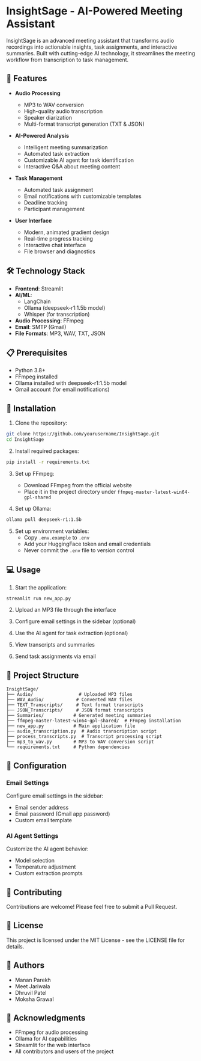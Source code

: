 # InsightSage - AI-Powered Meeting Assistant

InsightSage is an advanced meeting assistant that transforms audio recordings into actionable insights, task assignments, and interactive summaries. Built with cutting-edge AI technology, it streamlines the meeting workflow from transcription to task management.

## 🌟 Features

- **Audio Processing**
  - MP3 to WAV conversion
  - High-quality audio transcription
  - Speaker diarization
  - Multi-format transcript generation (TXT & JSON)

- **AI-Powered Analysis**
  - Intelligent meeting summarization
  - Automated task extraction
  - Customizable AI agent for task identification
  - Interactive Q&A about meeting content

- **Task Management**
  - Automated task assignment
  - Email notifications with customizable templates
  - Deadline tracking
  - Participant management

- **User Interface**
  - Modern, animated gradient design
  - Real-time progress tracking
  - Interactive chat interface
  - File browser and diagnostics

## 🛠️ Technology Stack

- **Frontend**: Streamlit
- **AI/ML**: 
  - LangChain
  - Ollama (deepseek-r1:1.5b model)
  - Whisper (for transcription)
- **Audio Processing**: FFmpeg
- **Email**: SMTP (Gmail)
- **File Formats**: MP3, WAV, TXT, JSON

## 📋 Prerequisites

- Python 3.8+
- FFmpeg installed
- Ollama installed with deepseek-r1:1.5b model
- Gmail account (for email notifications)

## 🚀 Installation

1. Clone the repository:
```bash
git clone https://github.com/yourusername/InsightSage.git
cd InsightSage
```

2. Install required packages:
```bash
pip install -r requirements.txt
```

3. Set up FFmpeg:
   - Download FFmpeg from the official website
   - Place it in the project directory under `ffmpeg-master-latest-win64-gpl-shared`

4. Set up Ollama:
```bash
ollama pull deepseek-r1:1.5b
```

5. Set up environment variables:
   - Copy `.env.example` to `.env`
   - Add your HuggingFace token and email credentials
   - Never commit the `.env` file to version control

## 💻 Usage

1. Start the application:
```bash
streamlit run new_app.py
```

2. Upload an MP3 file through the interface

3. Configure email settings in the sidebar (optional)

4. Use the AI agent for task extraction (optional)

5. View transcripts and summaries

6. Send task assignments via email

## 📁 Project Structure

```
InsightSage/
├── Audio/                 # Uploaded MP3 files
├── WAV_Audio/            # Converted WAV files
├── TEXT_Transcripts/     # Text format transcripts
├── JSON_Transcripts/     # JSON format transcripts
├── Summaries/           # Generated meeting summaries
├── ffmpeg-master-latest-win64-gpl-shared/  # FFmpeg installation
├── new_app.py           # Main application file
├── audio_transcription.py  # Audio transcription script
├── process_transcripts.py  # Transcript processing script
├── mp3_to_wav.py        # MP3 to WAV conversion script
└── requirements.txt     # Python dependencies
```

## 🔧 Configuration

### Email Settings
Configure email settings in the sidebar:
- Email sender address
- Email password (Gmail app password)
- Custom email template

### AI Agent Settings
Customize the AI agent behavior:
- Model selection
- Temperature adjustment
- Custom extraction prompts

## 🤝 Contributing

Contributions are welcome! Please feel free to submit a Pull Request.

## 📝 License

This project is licensed under the MIT License - see the LICENSE file for details.

## 👥 Authors

- Manan Parekh
- Meet Jariwala
- Dhruvil Patel
- Moksha Grawal

## 🙏 Acknowledgments

- FFmpeg for audio processing
- Ollama for AI capabilities
- Streamlit for the web interface
- All contributors and users of the project 